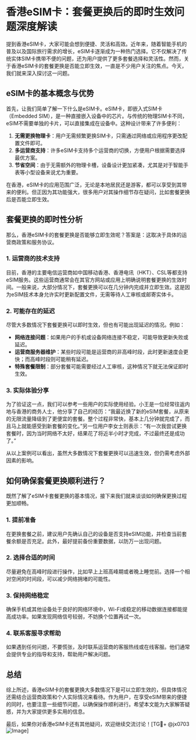 # 香港eSIM卡：套餐更换后的即时生效问题深度解读

提到香港eSIM卡，大家可能会想到便捷、灵活和高效。近年来，随着智能手机的普及以及国际旅行需求的增长，eSIM卡逐渐成为一种热门选择。它不仅解决了传统实体SIM卡携带不便的问题，还为用户提供了更多套餐选择和灵活性。然而，关于香港eSIM卡的套餐更换是否能立即生效，一直是不少用户关注的焦点。今天，我们就来深入探讨这一问题。

## eSIM卡的基本概念与优势

首先，让我们简单了解一下什么是eSIM卡。eSIM卡，即嵌入式SIM卡（Embedded SIM），是一种直接嵌入设备中的芯片。与传统的物理SIM卡不同，eSIM不需要单独的卡片，可以直接集成在设备中。这种设计带来了许多便利：

1. **无需更换物理卡**：用户无需频繁更换SIM卡，只需通过网络或应用程序更改配置文件即可。
2. **多运营商支持**：许多eSIM卡支持多个运营商的切换，方便用户根据需要选择最优方案。
3. **节省空间**：由于无需额外的物理卡槽，设备设计更加紧凑，尤其是对于智能手表等小型设备来说尤为重要。

在香港，eSIM卡的应用范围广泛，无论是本地居民还是游客，都可以享受到其带来的便利。但正因为其功能强大，很多用户对其操作细节存在疑问，比如套餐更换后是否能立即生效。

## 套餐更换的即时性分析

那么，香港eSIM卡的套餐更换是否能够立即生效呢？答案是：这取决于具体的运营商政策和服务协议。

### 1. **运营商的技术支持**
目前，香港的主要电信运营商如中国移动香港、香港电讯（HKT）、CSL等都支持eSIM服务。这些运营商通常会在其官方网站或应用上明确说明套餐更换的生效时间。一般来说，大部分情况下，套餐更换可以在几分钟内完成并立即生效。这是因为eSIM技术本身允许实时更新配置文件，无需等待人工审核或邮寄实体卡。

### 2. **可能存在的延迟**
尽管大多数情况下套餐更换可以即时生效，但也有可能出现延迟的情况。例如：
- **网络连接问题**：如果用户的手机或设备网络连接不稳定，可能导致更新失败或延迟。
- **运营商服务器维护**：某些时段可能是运营商的非高峰时段，此时更新速度会更快；而高峰时段则可能稍有延迟。
- **特殊套餐限制**：部分套餐可能需要经过人工审核，这种情况下就无法保证即时生效。

### 3. **实际体验分享**
为了验证这一点，我们可以参考一些用户的实际使用经验。小王是一位经常往返内地与香港的商务人士，他分享了自己的经历：“我最近换了新的eSIM套餐，从原来的无限流量降级到了更便宜的套餐。整个过程非常快，基本上几分钟就完成了，而且马上就能感受到新套餐的变化。”另一位用户李女士则表示：“有一次我尝试更换套餐时，因为当时网络不太好，结果花了将近半小时才完成，不过最终还是成功了。”

从以上案例可以看出，虽然大多数情况下套餐更换可以迅速生效，但仍需考虑外部因素的影响。

## 如何确保套餐更换顺利进行？

既然了解了eSIM卡套餐更换的基本情况，接下来我们就来谈谈如何确保更换过程更加顺畅。

### 1. **提前准备**
在更换套餐之前，建议用户先确认自己的设备是否支持eSIM功能，并检查当前套餐余额是否充足。此外，最好提前备份重要数据，以防万一出现问题。

### 2. **选择合适的时间**
尽量避免在高峰时段进行操作，比如早上上班高峰期或者晚上睡觉前。选择一个相对空闲的时间段，可以减少网络拥堵的可能性。

### 3. **保持网络稳定**
确保手机或其他设备处于良好的网络环境中，Wi-Fi或稳定的移动数据连接都能提高成功率。如果发现网络信号较弱，不妨换个位置再试一次。

### 4. **联系客服寻求帮助**
如果遇到任何问题，不要慌张，及时联系运营商的客服热线或在线客服。他们通常会提供专业的指导和支持，帮助用户解决问题。

## 总结

综上所述，香港eSIM卡的套餐更换大多数情况下是可以立即生效的，但具体情况还需结合运营商政策和个人实际情况来看待。作为用户，在享受eSIM带来的便捷的同时，也要注意一些细节问题，以确保操作顺利进行。希望本文能为大家解答疑惑，并为大家提供更多实用的信息。

最后，如果你对香港eSIM卡还有其他疑问，欢迎继续交流讨论！[TG💪+ @jx0703 ![Image](https://github.com/user-attachments/assets/dbca1d08-cadb-493c-b0ec-ad6f7a83f270)]